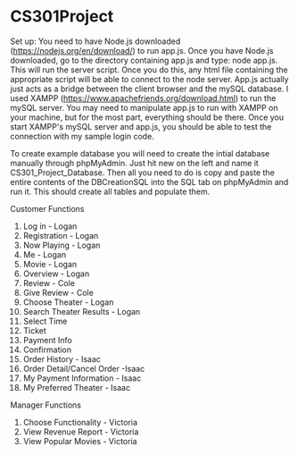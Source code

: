 # CS301Project

Set up:
  You need to have Node.js downloaded (https://nodejs.org/en/download/) to run app.js. Once you have Node.js downloaded, go to the directory containing app.js and type: node app.js. This will run the server script. Once you do this, any html file containing the appropriate script will be able to connect to the node server. App.js actually just acts as a bridge between the client browser and the mySQL database. I used XAMPP (https://www.apachefriends.org/download.html) to run the mySQL server. You may need to manipulate app.js to run with XAMPP on your machine, but for the most part, everything should be there. Once you start XAMPP's mySQL server and app.js, you should be able to test the connection with my sample login code.

  To create example database you will need to create the intial database manually through phpMyAdmin. Just hit new on the left and name it CS301_Project_Database. Then all you need to do is copy and paste the entire contents of the DBCreationSQL into the SQL tab on phpMyAdmin and run it. This should create all tables and populate them.

Customer Functions
1. Log in - Logan
2. Registration - Logan
3. Now Playing - Logan
4. Me - Logan
5. Movie - Logan
6. Overview - Logan
7. Review - Cole
8. Give Review - Cole
9. Choose Theater - Logan
10. Search Theater Results - Logan
11. Select Time
12. Ticket
13. Payment Info
14. Confirmation
15. Order History - Isaac
16. Order Detail/Cancel Order -Isaac
17. My Payment Information - Isaac
18. My Preferred Theater - Isaac

Manager Functions
1. Choose Functionality - Victoria
2. View Revenue Report - Victoria
3. View Popular Movies - Victoria
